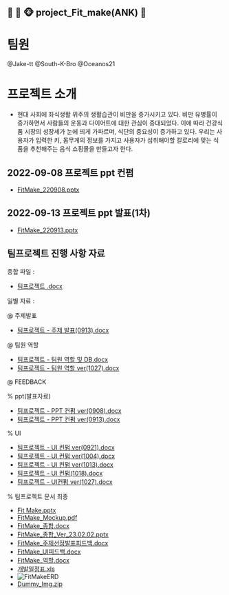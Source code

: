  ## 🐔  🐂 🐵  project_Fit_make(ANK) :muscle:

# 팀원
 @Jake-tt
 @South-K-Bro
 @Oceanos21

# 프로젝트 소개

- 현대 사회에 좌식생활 위주의 생활습관이 비만을 증가시키고 있다. 비만 유병률이 증가하면서 사람들의 운동과 다이어트에 대한 관심이 증대되었다.
  이에 따라 건강식품 시장의 성장세가 눈에 띄게 가파르며, 식단의 중요성이 증가하고 있다.
  우리는 사용자가 입력한 키, 몸무게의 정보를 가지고 사용자가 섭취해야할 칼로리에 맞는 식품을 추천해주는 음식 쇼핑몰을 만들고자 한다.  

 ## 2022-09-08 프로젝트 ppt 컨펌
 
  - [FitMake_220908.pptx](https://github.com/Jake-tt/project_Fit_make/files/10564428/FitMake_220908.pptx)
  
 ## 2022-09-13 프로젝트 ppt 발표(1차)

  - [FitMake_220913.pptx](https://github.com/Jake-tt/project_Fit_make/files/10564429/FitMake_220913.pptx)

 ## 팀프로젝트 진행 사항 자료

 종합 파일 :
  
- [팀프로젝트 .docx](https://github.com/NamKiHyeong/project_Fit_make/files/9867215/default.docx)
    
 일별 자료 :
   
 @ 주제발표 
- [팀프로젝트 - 주제 발표(0913).docx](https://github.com/NamKiHyeong/project_Fit_make/files/9802627/-.0913.docx)

 @ 팀원 역할 
- [팀프로젝트 - 팀원 역할 및 DB.docx](https://github.com/NamKiHyeong/project_Fit_make/files/9867204/-.DB.docx)
- [팀프로젝트 - 팀원 역할 ver(1027).docx](https://github.com/NamKiHyeong/project_Fit_make/files/9978115/-.ver.1027.docx)


 @ FEEDBACK
  
   
   % ppt(발표자료) 
- [팀프로젝트 - PPT 컨펌 ver(0908).docx](https://github.com/NamKiHyeong/project_Fit_make/files/9802622/-.PPT.ver.0908.docx)
- [팀프로젝트 - PPT 컨펌 ver(0913).docx](https://github.com/NamKiHyeong/project_Fit_make/files/9802623/-.PPT.ver.0913.docx)
 
 % UI
- [팀프로젝트 - UI 컨펌 ver(0921).docx](https://github.com/NamKiHyeong/project_Fit_make/files/9802624/-.UI.ver.0921.docx)
- [팀프로젝트 - UI 컨펌 ver(1004).docx](https://github.com/NamKiHyeong/project_Fit_make/files/9802625/-.UI.ver.1004.docx)
- [팀프로젝트 - UI 컨펌 ver(1013).docx](https://github.com/NamKiHyeong/project_Fit_make/files/9802626/-.UI.ver.1013.docx)
- [팀프로젝트 - UI 컨펌(1018).docx](https://github.com/NamKiHyeong/project_Fit_make/files/9802645/-.UI.1018.docx)
- [팀프로젝트 - UI컨펌 ver(1027).docx](https://github.com/NamKiHyeong/project_Fit_make/files/9878907/-.UI.ver.1027.docx)

 % 팀프로젝트 문서 최종
- [Fit Make.pptx](https://github.com/NamKiHyeong/project_Fit_make/files/10207650/Fit.Make.pptx)
- [FitMake_Mockup.pdf](https://github.com/NamKiHyeong/project_Fit_make/files/10207659/FitMake_Mockup.pdf)
- [FitMake_종합.docx](https://github.com/NamKiHyeong/project_Fit_make/files/10207660/FitMake_.docx)
- [FitMake_종합_Ver_23.02.02.pptx](https://github.com/Jake-tt/project_Fit_make/files/10564867/Fit.Make._Ver_23.02.02.pptx)
- [FitMake_주제선정발표피드백.docx](https://github.com/NamKiHyeong/project_Fit_make/files/10207661/FitMake_.docx)
- [FitMake_UI피드백.docx](https://github.com/NamKiHyeong/project_Fit_make/files/10207662/FitMake_UI.docx)
- [FitMake_역할.docx](https://github.com/NamKiHyeong/project_Fit_make/files/10207663/FitMake_.docx)
- [개발일정표.xls](https://github.com/NamKiHyeong/project_Fit_make/files/10207666/default.xls)
- ![FitMakeERD](https://user-images.githubusercontent.com/109198744/207039242-744ce778-4016-4d0d-baa2-a2ca1e6255ac.png)
- [Dummy_Img.zip](https://github.com/NamKiHyeong/project_Fit_make/files/10207681/Dummy_Img.zip)


